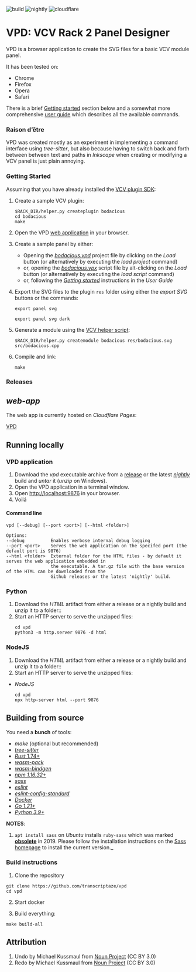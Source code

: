 ![build](https://github.com/transcriptaze/vpd/workflows/build/badge.svg)
![nightly](https://github.com/transcriptaze/vpd/workflows/nightly/badge.svg)
![cloudflare](https://github.com/transcriptaze/vpd/workflows/cloudflare/badge.svg)

# VPD: VCV Rack 2 Panel Designer

VPD is a browser application to create the SVG files for a basic VCV module panel. 

It has been tested on:
- Chrome
- Firefox
- Opera
- Safari

There is a brief [Getting started](#getting-started) section below and a somewhat more comprehensive [user guide](GUIDE.md) which 
describes all the available commands.


### Raison d’être

VPD was created mostly as an experiment in implementing a command interface using _tree-sitter_, but also because having to
switch back and forth between between text and paths in _Inkscape_ when creating or modifying a VCV panel is just plain annoying.


### Getting Started

Assuming that you have already installed the [VCV plugin SDK](https://vcvrack.com/manual/PluginDevelopmentTutorial):

1. Create a sample VCV plugin:
   ```
   $RACK_DIR/helper.py createplugin bodacious
   cd bodacious
   make
   ```
2. Open the VPD [web application](https://vpd.pages.dev) in your browser.

3. Create a sample panel by either:
   - Opening the [_bodacious.vpd_](/doc/examples/bodacious.vpd) project file by clicking on the _Load_ button (or alternatively
     by executing the _load project_ command)
   - or, opening the [_bodacious.vpx_](/doc/examples/bodacious.vpx) script file by alt-clicking on the _Load_ button (or alternatively
     by executing the _load script_ command)
   - or, following the [_Getting started_](GUIDE.md#getting-started) instructions in the _User Guide_

4. Export the SVG files to the plugin `res` folder using either the _export SVG_ buttons or the commands:
   ```
   export panel svg
   ```
   ```
   export panel svg dark
   ```
5. Generate a module using the [VCV helper script](https://vcvrack.com/manual/Panel):
   ```
   $RACK_DIR/helper.py createmodule bodacious res/bodacious.svg src/bodacious.cpp
   ```
6. Compile and link:
   ```
   make
   ```

### Releases

## _web-app_

The web app is currently hosted on _Cloudflare Pages_:

[VPD](https://vpd.pages.dev)


## Running locally

### VPD application

1. Download the _vpd_ executable archive from a [release](https://github.com/transcriptaze/vpd/releases) or the latest
   [_nightly_](https://github.com/transcriptaze/vpd/actions/workflows/nightly.yml) build and _untar_ it (_unzip_ on Windows).
2. Open the VPD application in a terminal window.
3. Open [http://localhost:9876](http://localhost:9876) in your browser.
4. Voilá

#### Command line
```
vpd [--debug] [--port <port>] [--html <folder>]

Options:
--debug          Enables verbose internal debug logging
--port <port>    Serves the web application on the specifed port (the default port is 9876)
--html <folder>  External folder for the HTML files - by default it serves the web application embedded in
                 the executable. A tar.gz file with the base version of the HTML can be downloaded from the 
                 Github releases or the latest 'nightly' build.
```

### Python

1. Download the _HTML_ artifact from either a release or a nightly build and unzip it to a folder::
2. Start an HTTP server to serve the unzipped files:
   ```
   cd vpd
   python3 -m http.server 9876 -d html
   ```

### NodeJS

1. Download the _HTML_ artifact from either a release or a nightly build and unzip it to a folder::
2. Start an HTTP server to serve the unzipped files:
- _NodeJS_
   ```
   cd vpd
   npx http-server html --port 9876
   ```
   
## Building from source

You need a **bunch** of tools:
- _make_ (optional but recommended)
- [_tree-sitter_](https://tree-sitter.github.io/tree-sitter)
- [_Rust_ 1.74+](https://www.rust-lang.org/tools/install)
- [_wasm-pack_](https://github.com/rustwasm/wasm-pack)
- [_wasm-bindgen_](https://github.com/rustwasm/wasm-bindgen)
- [_npm 1.16.32+_](https://www.npmjs.com/get-npm)
- [_sass_](https://sass-lang.com)
- [_eslint_](https://eslint.org)
- [_eslint-config-standard_](https://www.npmjs.com/package/eslint-config-standard)
- [_Docker_](https://www.docker.com)
- [_Go 1.21+_](https://go.dev)
- [_Python 3.9+_](https://www.python.org/downloads/)

**NOTES**: 

1. `apt install sass` on _Ubuntu_ installs `ruby-sass` which was marked **[obsolete](https://sass-lang.com/ruby-sass)**
   in 2019. Please follow the installation instructions on the [Sass homepage](https://sass-lang.com) to install
   the current version._


### Build instructions

1. Clone the repository

```
git clone https://github.com/transcriptaze/vpd
cd vpd
```

2. Start docker

3. Build everything:
```
make build-all
```


## Attribution

1. Undo by Michael Kussmaul from <a href="https://thenounproject.com/browse/icons/term/undo/" target="_blank" title="Undo Icons">Noun Project</a> (CC BY 3.0)
2. Redo by Michael Kussmaul from <a href="https://thenounproject.com/browse/icons/term/redo/" target="_blank" title="redo Icons">Noun Project</a> (CC BY 3.0)
